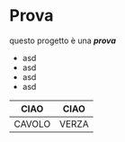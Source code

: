 # Prova
questo progetto è una ***prova***
- asd
- asd
- asd
- asd

|CIAO|CIAO|
|----|----|
|CAVOLO|VERZA|
